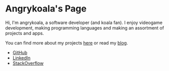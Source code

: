 # Angrykoala's Page

Hi, I'm angrykoala, a software developer (and koala fan). I enjoy videogame development, making programming languages and making an assortment of projects and apps.

You can find more about my projects [here](/projects) or read my [blog](/blog).

-   [GitHub](https://github.com/angrykoala)
-   [LinkedIn](www.linkedin.com/in/andres-ortiz-corrales)
-   [StackOverflow](https://stackoverflow.com/users/3065924/angrykoala)
